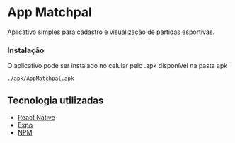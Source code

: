 # App Matchpal

Aplicativo simples para cadastro e visualização de partidas esportivas.

### Instalação

O aplicativo pode ser instalado no celular pelo .apk disponível na pasta apk

```
./apk/AppMatchpal.apk
```

## Tecnologia utilizadas

- [React Native](https://facebook.github.io/react-native/)
- [Expo](https://expo.io/)
- [NPM](https://www.npmjs.com/)
